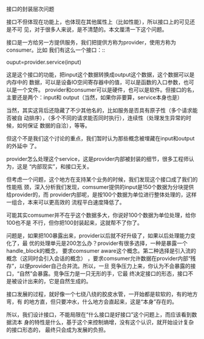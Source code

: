     
接口的封装层次问题

接口不但体现在功能上，也体现在其他属性上（比如性能），所以接口上的可见还是不可
见，对于很多人来说，是不清楚的。本文厘清一下这个问题。
  
接口是一方给另一方提供服务，我们把提供方称为provider，使用方称为consumer。比如
我们有这么一个接口：::

  ouput=provider.service(input)

这是这个接口的功能，把input这个数据转换成output这个数据，这个数据可以是内存中的
数据，可以是设备IO空间寄存器中的值，可以是函数的入口参数，也可以是一个文件。
provider和consumer可以是硬件，也可以是软件。但接口的名，主要还是两个：input和
output（当然，如果你非要算，service本身也是）

当然，其实这背后还隐藏了不少其他名的，比如服务是否具有原子性（多个请求能否被自
动排序），（多个不同的请求能否同时执行），连续性（处理发生异常的时候，如何保证
数据的自洽），等等。

但这个不是我们这个讨论的重点，我们暂时认为那些概念被埋藏在input和output的外延中
了。

provider怎么处理这个service，这是provider内部被封装的细节，很多工程师认为，这是
“内部现实”，和接口无关。

但考虑一个问题，这个地方在支持某个业务的时候，我们发现这个接口成了我们的性能瓶
颈，深入分析我们发现，comsumer提供的input是150个数据为分块提供给provider的，而
provider内部呢，是按100个数据为单位进行整体处理的，这样一组合，本来可以更高效的
流程平白速度降低了。

可能其实comsumer并不在乎这个数据多大，你说好100个数据为单位处理，给你100也不是
不行，但你把100封装起来，这就帮不了你了。

问题是，如果把100暴露出来，provider以后就不好升级了，如果以后处理能力变化了，最
优的处理单元是200怎么办？provider有很多选择，一种是暴露一个handle_block的概念，
要求comsumer aware这个概念。第二种选择是引入流的概念（这同时会引入会话的概念）
，要求comsumer允许数据在provider内部“残存”，以便provider自己合并流。所以，一旦
竞争压力上来，你认为不会暴露的接口，“自然”会暴露。竞争压力是一只无形的手，它最
终决定接口的形态，接口不是被设计出来的，它是自然生成的。

接口发展的过程，就好像一个七绕八绕的胶皮水管，一开始都是软软的，有的地方弯，有
的地方直，但只要冲水，什么地方会直起来，这是“本身”存在的。

所以，我们设计接口，不能局限在“什么接口是好接口”这个问题上，而应该看到数据流本
身的特性是什么，基于这个来控制熵增，没有这个认识，就开始设计复杂的接口形态的，
最终只会成为发展的负担。
